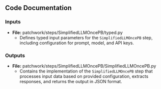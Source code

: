 ## Code Documentation

### Inputs

- **File:** patchwork/steps/SimplifiedLLMOncePB/typed.py
  - Defines typed input parameters for the `SimplifiedLLMOncePB` step, including configuration for prompt, model, and API keys.

### Outputs

- **File:** patchwork/steps/SimplifiedLLMOncePB/SimplifiedLLMOncePB.py
  - Contains the implementation of the `SimplifiedLLMOncePB` step that processes input data based on provided configuration, extracts responses, and returns the output in JSON format.